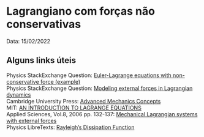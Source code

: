 # Lagrangiano com forças não conservativas

Data:  15/02/2022

## Alguns links úteis

Physics StackExchange Question: [Euler-Lagrange equations with non-conservative force (example)](https://physics.stackexchange.com/questions/342294/euler-lagrange-equations-with-non-conservative-force-example)  
Physics StackExchange Question: [Modeling external forces in Lagrangian dynamics](https://physics.stackexchange.com/questions/153302/modeling-external-forces-in-lagrangian-dynamics)  
Cambridge University Press: [Advanced Mechanics Concepts](http://planning.cs.uiuc.edu/node696.html)  
MIT: [AN INTRODUCTION TO LAGRANGE EQUATIONS](https://ocw.mit.edu/courses/mechanical-engineering/2-003sc-engineering-dynamics-fall-2011/lagrange-equations/MIT2_003SCF11_Lagrange.pdf)  
Applied Sciences, Vol.8, 2006 pp. 132-137: [Mechanical Lagrangian systems with external forces](http://www.mathem.pub.ro/apps/v08/A08-NI.pdf)  
Physics LibreTexts: [Rayleigh’s Dissipation Function](https://phys.libretexts.org/Bookshelves/Classical_Mechanics/Variational_Principles_in_Classical_Mechanics_(Cline)/10%3A_Nonconservative_Systems/10.04%3A_Rayleighs_Dissipation_Function)
